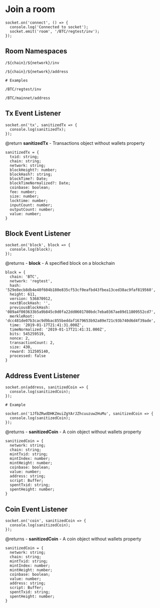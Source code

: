 # Join a room
```
socket.on('connect', () => {
  console.log('Connected to socket');
  socket.emit('room', '/BTC/regtest/inv');
});
```

## Room Namespaces
```
/${chain}/${network}/inv

/${chain}/${network}/address

# Examples

/BTC/regtest/inv

/BTC/mainnet/address
```

## Tx Event Listener
```
socket.on('tx', sanitizedTx => {
  console.log(sanitizedTx);
});
```

@return **sanitizedTx** - Transactions object without wallets property
```
sanitizedTx = {
  txid: string;
  chain: string;
  network: string;
  blockHeight?: number;
  blockHash?: string;
  blockTime?: Date;
  blockTimeNormalized?: Date;
  coinbase: boolean;
  fee: number;
  size: number;
  locktime: number;
  inputCount: number;
  outputCount: number;
  value: number;
}
```

## Block Event Listener
```
socket.on('block', block => {
  console.log(block);
});
```

@returns - **block** - A specified block on a blockchain
```
block = {
  chain: 'BTC',
  network: 'regtest',
  hash: '529e8ecb8db4e40f604b180e835cf53cf0eafbd43fbea13ced38ac9faf819560',
  height: 611,
  version: 536870912,
  nextBlockHash: '',
  previousBlockHash: '089a4f003633b5a9b845c0d0fa22dd0601780bdc7eba0367ae89d11809552cd7',
  merkleRoot: 'dcc481de07b3cac9d9bac855beddaf1679653b92a89e721c93b740d6d4f39ade',
  time: '2019-01-17T21:41:31.000Z',
  timeNormalized: '2019-01-17T21:41:31.000Z',
  bits: 545259519,
  nonce: 2,
  transactionCount: 2,
  size: 430,
  reward: 312505140,
  processed: false 
}
```

## Address Event Listener
```
socket.on(address, sanitizedCoin => {
  console.log(sanitizedCoin);
});

# Example

socket.on('1JfbZRwdDHKZmuiZgYArJZhcuuzuw2HuMu', sanitizedCoin => {
  console.log(sanitizedCoin);
});
```

@returns - **sanitizedCoin** - A coin object without wallets property
```
sanitizedCoin = {
  network: string;
  chain: string;
  mintTxid: string;
  mintIndex: number;
  mintHeight: number;
  coinbase: boolean;
  value: number;
  address: string;
  script: Buffer;
  spentTxid: string;
  spentHeight: number;
}
```

## Coin Event Listener
```
socket.on('coin', sanitizedCoin => {
  console.log(sanitizedCoin);
});
```

@returns - **sanitizedCoin** - A coin object without wallets property
```
sanitizedCoin = {
  network: string;
  chain: string;
  mintTxid: string;
  mintIndex: number;
  mintHeight: number;
  coinbase: boolean;
  value: number;
  address: string;
  script: Buffer;
  spentTxid: string;
  spentHeight: number;
}
```